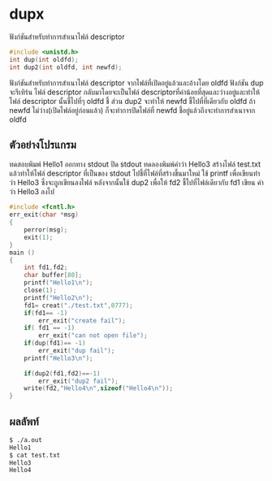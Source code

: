 # dupx
ฟังก์ชันสำหรับทำการสำเนาไฟล์  descriptor 
``` c
#include <unistd.h>
int dup(int oldfd);
int dup2(int oldfd, int newfd);   
```
ฟังก์ชันสำหรับทำการสำเนาไฟล์  descriptor จากไฟล์ที่เปิดอยู่แล้วและอ้างโดย oldfd ฟังก์ชัน dup จะรีเทิร์น ไฟล์  descriptor 
กลับมาโดยจะเป็นไฟล์  descriptorที่ค่าน้อยที่สุดและว่างอยู่และทำให้ ไฟล์  descriptor นั้นชี้ไปที่ๆ oldfd ชี้ ส่วน dup2 จะทำให้ newfd 
ชี้ไปที่ที่เดียวกับ oldfd  ถ้า newfd ไม่ว่าง(เปิดไฟล์อยู่ก่อนแล้ว) ก็จะทำการปิดไฟล์ที่ newfd ชี้อยู่แล้วถึงจะทำการสำเนาจาก oldfd

## ตัวอย่างโปรแกรม
ทดสอบพิมพ์ Hello1 ออกทาง stdout ปิด stdout ทดลองพิมพ์คำว่า Hello3 สร้างไฟล์ test.txt แล้วทำให้ไฟล์ descriptor 
ที่เป็นของ stdout ไปชี้ที่ไฟล์ที่สร้างขึ้นมาใหม่ ใช้ printf เพื่อเขียนทำว่า Hello3 ซึ่งจะถูกเขียนลงไฟล์ หลังจากนั้นใช้ dup2 เพื่อให้ fd2 
ชี้ไปที่ไฟล์เดียวกับ fd1 เขียน คำว่า Hello3 ลงไป

``` c
#include <fcntl.h>
err_exit(char *msg)
{
	perror(msg);
	exit(1);
}
main ()
{
	int fd1,fd2;
	char buffer[80];
	printf("Hello1\n");
	close(1);
	printf("Hello2\n");
	fd1= creat("./test.txt",0777);
	if(fd1== -1)
		err_exit("create fail");		
	if( fd1 == -1)
		err_exit("can not open file");
	if(dup(fd1)== -1)
		err_exit("dup fail");
	printf("Hello3\n");
	
	if(dup2(fd1,fd2)==-1)
		err_exit("dup2 fail");
	write(fd2,"Hello4\n",sizeof("Hello4\n"));
}
```

## ผลลัพท์
``` sh
$ ./a.out
Hello1
$ cat test.txt
Hello3
Hello4

```
